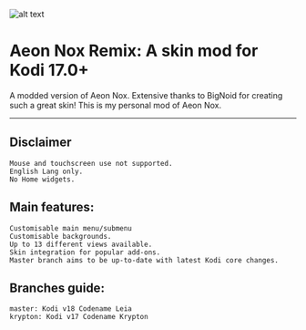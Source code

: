 ![alt text](https://github.com/Steveb1968/skin.aeon.nox.remix/blob/master/media/flags/aeon-nox-logo.png?raw=true "aeon-nox-logo")

# Aeon Nox Remix: A skin mod for Kodi 17.0+

A modded version of Aeon Nox. Extensive thanks to BigNoid for creating such a great skin!
This is my personal mod of Aeon Nox.

---

## Disclaimer

    Mouse and touchscreen use not supported.
    English Lang only.
    No Home widgets.

## Main features:

    Customisable main menu/submenu
    Customisable backgrounds.
    Up to 13 different views available.
    Skin integration for popular add-ons.
    Master branch aims to be up-to-date with latest Kodi core changes.
    
## Branches guide:

    master: Kodi v18 Codename Leia
    krypton: Kodi v17 Codename Krypton
